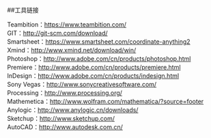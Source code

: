 ##工具链接


Teambition：<a>https://www.teambition.com/</a>
</br>
GIT：<a>http://git-scm.com/download/</a>
</br>
Smartsheet：<a>https://www.smartsheet.com/coordinate-anything2 </a>
</br>
Xmind：<a>http://www.xmind.net/download/win/ </a>
</br>
Photoshop：<a>http://www.adobe.com/cn/products/photoshop.html </a>
</br>
Premiere：<a>http://www.adobe.com/cn/products/premiere.html</a>
</br>
InDesign：<a>http://www.adobe.com/cn/products/indesign.html</a>
</br>
Sony Vegas：<a>http://www.sonycreativesoftware.com/ </a>
</br>
Processing：<a>http://www.processing.org/ </a>
</br>
Mathemetica：<a>http://www.wolfram.com/mathematica/?source=footer </a>
</br>
Anylogic：<a>http://www.anylogic.cn/downloads/ </a>
</br>
Sketchup：<a>http://www.sketchup.com/ </a>
</br>
AutoCAD：<a>http://www.autodesk.com.cn/ </a>
</br>
